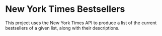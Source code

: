 # New York Times Bestsellers

This project uses the New York Times API to produce a list of the current bestsellers of a given list, along with their descriptions.
